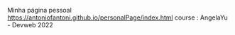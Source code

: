 Minha página pessoal
https://antoniofantoni.github.io/personalPage/index.html
course : AngelaYu - Devweb 2022
